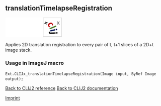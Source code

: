 ## translationTimelapseRegistration
<img src="images/mini_empty_logo.png"/><img src="images/mini_empty_logo.png"/><img src="images/mini_clijx_logo.png"/>

Applies 2D translation registration to every pair of t, t+1 slices of a 2D+t image stack.

### Usage in ImageJ macro
```
Ext.CLIJx_translationTimelapseRegistration(Image input, ByRef Image output);
```


[Back to CLIJ2 reference](https://clij.github.io/clij2-docs/reference)
[Back to CLIJ2 documentation](https://clij.github.io/clij2-docs)

[Imprint](https://clij.github.io/imprint)
